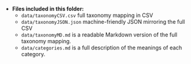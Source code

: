 - **Files included in this folder:**
  - `data/taxonomyCSV.csv` full taxonomy mapping in CSV
  - `data/taxonomyJSON.json` machine-friendly JSON mirroring the full CSV
  - `data/taxonomyMD.md` is a readable Markdown version of the full taxonomy mapping.
  - `data/categories.md` is a full description of the meanings of each category.
